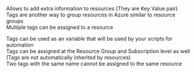 Allows to add extra information to resources (They are Key Value pair)  
Tags are another way to group resources in Azure similar to resource groups  
Multiple tags can be assigned to a resource

Tags can be used as an variable that will be used by your scripts for automation  
Tags can be assigned at the Resource Group and Subscription level as well (Tags are not automatically inherited by resources)  
Two tags with the same name cannot be assigned to the same resource

